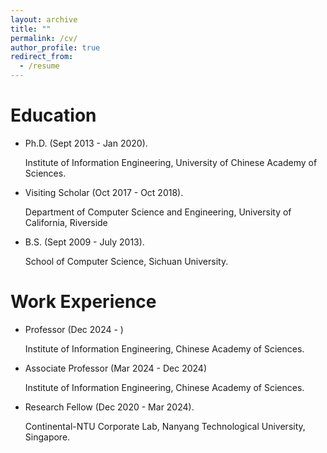 ```yaml
---
layout: archive
title: ""
permalink: /cv/
author_profile: true
redirect_from:
  - /resume
---
```


Education
======
* Ph.D. (Sept 2013 - Jan 2020). 

  Institute of Information Engineering, University of Chinese Academy of Sciences.

* Visiting Scholar (Oct 2017 - Oct 2018). 

  Department of Computer Science and Engineering, University of California, Riverside 

* B.S. (Sept 2009 - July 2013). 

  School of Computer Science, Sichuan University.

Work Experience
======
* Professor (Dec 2024 - )

  Institute of Information Engineering, Chinese Academy of Sciences.

* Associate Professor (Mar 2024 - Dec 2024)

  Institute of Information Engineering, Chinese Academy of Sciences.

* Research Fellow (Dec 2020 - Mar 2024). 

  Continental-NTU Corporate Lab, Nanyang Technological University, Singapore.

 
<!-- Skills
======
* AFL, IDA pro, Binnavi, Angr, DECAF, Metasploit, OllyDbg, Nmap, Binwalk, etc. -->